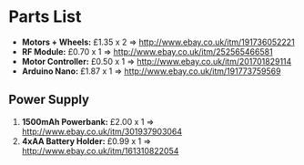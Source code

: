 # Parts List

- **Motors + Wheels:** £1.35 x 2 => http://www.ebay.co.uk/itm/191736052221
- **RF Module:** £0.70 x 1 => http://www.ebay.co.uk/itm/252565466581
- **Motor Controller:** £0.50 x 1 => http://www.ebay.co.uk/itm/201701829114
- **Arduino Nano:** £1.87 x 1 => http://www.ebay.co.uk/itm/191773759569

## Power Supply

1. **1500mAh Powerbank:** £2.00 x 1 => http://www.ebay.co.uk/itm/301937903064
2. **4xAA Battery Holder:** £0.99 x 1 => http://www.ebay.co.uk/itm/161310822054
